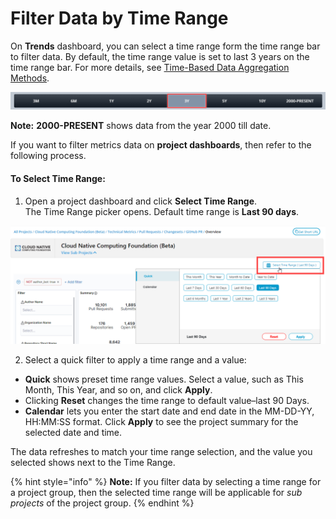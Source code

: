 # Filter Data by Time Range

On **Trends** dashboard, you can select a time range form the time range bar to filter data. By default, the time range value is set to last 3 years on the time range bar. For more details, see [Time-Based Data Aggregation Methods](../trends-1.md#time-based-data-aggregation-methods).

![Time Range Bar](../../.gitbook/assets/time-range-bar.png)

**Note:** **2000-PRESENT** shows data from the year 2000 till date.

If you want to filter metrics data on **project dashboards**, then refer to the following process.

#### **To Select Time Range:**

1. Open a project dashboard and click **Select Time Range**.  
    The Time Range picker opens. Default time range is **Last 90 days**.

![Select Time Range](../../.gitbook/assets/select-time-range.png)

2. Select a quick filter to apply a time range and a value:

* **Quick** shows preset time range values. Select a value, such as This Month, This Year, and so on, and click **Apply**.
* Clicking **Reset** changes the time range to default value–last 90 Days.
* **Calendar** lets you enter the start date and end date in the MM-DD-YY, HH:MM:SS format. Click **Apply** to see the project summary for the selected date and time.

The data refreshes to match your time range selection, and the value you selected shows next to the Time Range.

{% hint style="info" %}
**Note:** If you filter data by selecting a time range for a project group, then the selected time range will be applicable for _sub projects_ of the project group.
{% endhint %}

